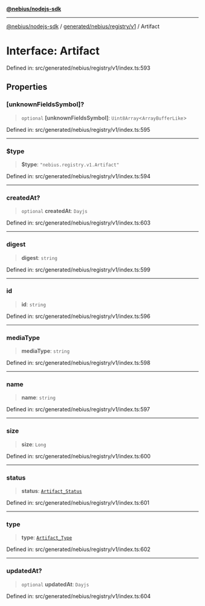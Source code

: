 [**@nebius/nodejs-sdk**](../../../../../README.md)

***

[@nebius/nodejs-sdk](../../../../../README.md) / [generated/nebius/registry/v1](../README.md) / Artifact

# Interface: Artifact

Defined in: src/generated/nebius/registry/v1/index.ts:593

## Properties

### \[unknownFieldsSymbol\]?

> `optional` **\[unknownFieldsSymbol\]**: `Uint8Array`\<`ArrayBufferLike`\>

Defined in: src/generated/nebius/registry/v1/index.ts:595

***

### $type

> **$type**: `"nebius.registry.v1.Artifact"`

Defined in: src/generated/nebius/registry/v1/index.ts:594

***

### createdAt?

> `optional` **createdAt**: `Dayjs`

Defined in: src/generated/nebius/registry/v1/index.ts:603

***

### digest

> **digest**: `string`

Defined in: src/generated/nebius/registry/v1/index.ts:599

***

### id

> **id**: `string`

Defined in: src/generated/nebius/registry/v1/index.ts:596

***

### mediaType

> **mediaType**: `string`

Defined in: src/generated/nebius/registry/v1/index.ts:598

***

### name

> **name**: `string`

Defined in: src/generated/nebius/registry/v1/index.ts:597

***

### size

> **size**: `Long`

Defined in: src/generated/nebius/registry/v1/index.ts:600

***

### status

> **status**: [`Artifact_Status`](../type-aliases/Artifact_Status.md)

Defined in: src/generated/nebius/registry/v1/index.ts:601

***

### type

> **type**: [`Artifact_Type`](../type-aliases/Artifact_Type.md)

Defined in: src/generated/nebius/registry/v1/index.ts:602

***

### updatedAt?

> `optional` **updatedAt**: `Dayjs`

Defined in: src/generated/nebius/registry/v1/index.ts:604
